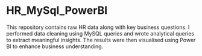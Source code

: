 # HR_MySql_PowerBI
This repository contains raw HR data along with key business questions. I performed data cleaning using MySQL queries and wrote analytical queries to extract meaningful insights. The results were then visualised using Power BI to enhance business understanding.
